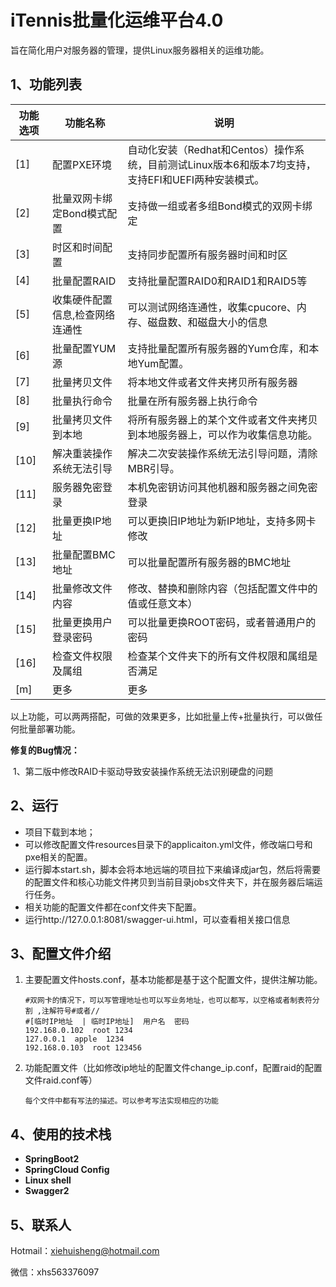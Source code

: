 # iTennis批量化运维平台4.0

旨在简化用户对服务器的管理，提供Linux服务器相关的运维功能。

## 1、功能列表

| 功能选项 | 功能名称                        | 说明                                                         |
| -------- | ------------------------------- | ------------------------------------------------------------ |
| [1]      | 配置PXE环境                     | 自动化安装（Redhat和Centos）操作系统，目前测试Linux版本6和版本7均支持，支持EFI和UEFI两种安装模式。 |
| [2]      | 批量双网卡绑定Bond模式配置      | 支持做一组或者多组Bond模式的双网卡绑定                       |
| [3]      | 时区和时间配置                  | 支持同步配置所有服务器时间和时区                             |
| [4]      | 批量配置RAID                    | 支持批量配置RAID0和RAID1和RAID5等                            |
| [5]      | 收集硬件配置信息,检查网络连通性 | 可以测试网络连通性，收集cpucore、内存、磁盘数、和磁盘大小的信息 |
| [6]      | 批量配置YUM源                   | 支持批量配置所有服务器的Yum仓库，和本地Yum配置。             |
| [7]      | 批量拷贝文件                    | 将本地文件或者文件夹拷贝所有服务器                           |
| [8]      | 批量执行命令                    | 批量在所有服务器上执行命令                                   |
| [9]      | 批量拷贝文件到本地              | 将所有服务器上的某个文件或者文件夹拷贝到本地服务器上，可以作为收集信息功能。 |
| [10]     | 解决重装操作系统无法引导        | 解决二次安装操作系统无法引导问题，清除MBR引导。              |
| [11]     | 服务器免密登录                  | 本机免密钥访问其他机器和服务器之间免密登录                   |
| [12]     | 批量更换IP地址                  | 可以更换旧IP地址为新IP地址，支持多网卡修改                   |
| [13]     | 批量配置BMC地址                 | 可以批量配置所有服务器的BMC地址                              |
| [14]     | 批量修改文件内容                | 修改、替换和删除内容（包括配置文件中的值或任意文本）         |
| [15]     | 批量更换用户登录密码            | 可以批量更换ROOT密码，或者普通用户的密码                     |
| [16]     | 检查文件权限及属组              | 检查某个文件夹下的所有文件权限和属组是否满足                 |
| [m]      | 更多                            | 更多                                                         |

以上功能，可以两两搭配，可做的效果更多，比如批量上传+批量执行，可以做任何批量部署功能。

**修复的Bug情况：**

​	1、第二版中修改RAID卡驱动导致安装操作系统无法识别硬盘的问题



## 2、运行

- 项目下载到本地；
- 可以修改配置文件resources目录下的applicaiton.yml文件，修改端口号和pxe相关的配置。
- 运行脚本start.sh，脚本会将本地远端的项目拉下来编译成jar包，然后将需要的配置文件和核心功能文件拷贝到当前目录jobs文件夹下，并在服务器后端运行任务。
- 相关功能的配置文件都在conf文件夹下配置。
- 运行http://127.0.0.1:8081/swagger-ui.html，可以查看相关接口信息



## 3、配置文件介绍

1. 主要配置文件hosts.conf，基本功能都是基于这个配置文件，提供注解功能。

   ```linux
   #双网卡的情况下，可以写管理地址也可以写业务地址，也可以都写，以空格或者制表符分割 ,注解符号#或者//
   #[临时IP地址  | 临时IP地址]  用户名  密码
   192.168.0.102  root 1234
   127.0.0.1  apple  1234
   192.168.0.103  root 123456
   ```

2. 功能配置文件（比如修改ip地址的配置文件change_ip.conf，配置raid的配置文件raid.conf等）

   ```
   每个文件中都有写法的描述。可以参考写法实现相应的功能
   ```

   

## 4、使用的技术栈

- **SpringBoot2**
- **SpringCloud Config**
- **Linux shell**
- **Swagger2**



## 5、联系人

Hotmail：xiehuisheng@hotmail.com

微信：xhs563376097

